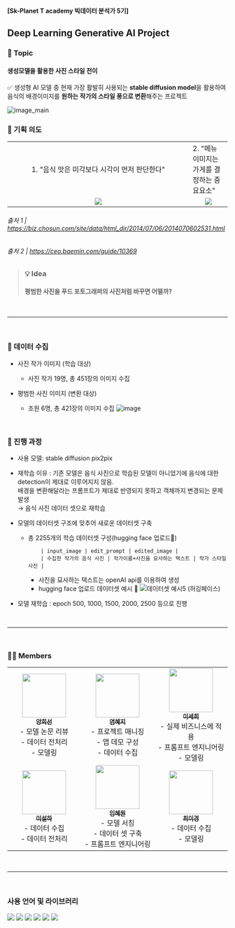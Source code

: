 #### [Sk-Planet T academy 빅데이터 분석가 5기] 
## Deep Learning Generative AI Project


### 📌 Topic
#### 생성모델을 활용한 사진 스타일 전이
✅ 생성형 AI 모델 중 현재 가장 활발히 사용되는 <b>stable diffusion model</b>을 활용하여 <br/> 음식의 배경이미지를 <b>원하는 작가의 스타일 풍으로 변환</b>해주는 프로젝트

<img alt="image_main" src="https://github.com/2-sehee/ASAC_5th_DL_Project/assets/174074112/0287511b-e0b5-4a45-bac4-726d2647fc5e"/>

<br/>

### 📌 기획 의도
<table>
 <tbody>
  <tr>
   <td align="center" width="400px"/>
    1. "음식 맛은 미각보다 시각이 먼저 판단한다"
   </td>
   <td align="center width="400px" />
    2. "메뉴 이미지는 가게를 결정하는 중요요소"
   </td>
  </tr>
   <td align="center" />
    <img src="https://github.com/user-attachments/assets/45771837-71d8-4ad9-9530-7e57733543b5"/>
   </td>
   <td align="center" />
    <img src="https://github.com/user-attachments/assets/433c0320-4914-41c4-b19a-5b6c8334dded"/>
   </td>
  </tr>
 </tbody>
</table>

###### 출처 1 | https://biz.chosun.com/site/data/html_dir/2014/07/06/2014070602531.html
###### 출처 2 | https://ceo.baemin.com/guide/10369



> ### 💡 Idea
> #### 평범한 사진을 푸드 포토그래퍼의 사진처럼 바꾸면 어떨까?

<br/>
<hr/>
<br/>

### 📌 데이터 수집
- 사진 작가 이미지 (학습 대상) 
  * 사진 작가 19명, 총 451장의 이미지 수집
  
- 평범한 사진 이미지 (변환 대상)
  * 조원 6명, 총 421장의 이미지 수집
    ![image](https://github.com/user-attachments/assets/317bd5a6-e9de-473b-a440-ab4caf7a6dd3)

<br/>

### 📌 진행 과정
- 사용 모델: stable diffusion pix2pix
- 재학습 이유 : 기존 모델은 음식 사진으로 학습된 모델이 아니었기에 음식에 대한 detection이 제대로 이루어지지 않음. <br/>배경을 변환해달라는 프롬프트가 제대로 반영되지 못하고 객체까지 변경되는 문제 발생
    <br> → 음식 사진 데이터 셋으로 재학습 
  
- 모델의 데이터셋 구조에 맞추어 새로운 데이터셋 구축 
  - 총 2255개의 학습 데이터셋 구성(hugging face 업로드🤗)
            
            | input_image | edit_prompt | edited_image |
            | 수집한 작가의 음식 사진 | 작가이름+사진을 묘사하는 텍스트 | 작가 스타일 사진 |

    * 사진을 묘사하는 텍스트는 openAI api를 이용하여 생성
    * hugging face 업로드 데이터셋 예시 🤗
      ![데이터셋 예시5 (허깅페이스)](https://github.com/user-attachments/assets/001fc3ff-ffcd-4d06-b571-c791f1830211)

- 모델 재학습 : epoch 500, 1000, 1500, 2000, 2500 등으로 진행
  
<br/>
<hr/>
<br/>

### 🙋🏻 Members
<table>
  <tbody>
    <tr>
      <td align="center" width="250px;"><a href="https://github.com/heesunTUKorea">
          <img src="https://github.com/user-attachments/assets/2b574210-e820-47de-b93b-c6ccb47bf1d1" height="100px;" alt=""/><br /><sub><b>양희선</b></sub></a><br />
       - 모델 논문 리뷰<br/>
       - 데이터 전처리<br/>
       - 모델링<br/>
      </td>
      <td align="center" width="250px;"><a href="https://github.com/yeomsta">
          <img src="https://github.com/user-attachments/assets/59023b59-96a4-436a-8051-e387346f4cb7" height="100px;" alt=""/><br /><sub><b>염혜지</b></sub></a><br />
       - 프로젝트 매니징<br/>
       - 앱 데모 구성<br/>
       - 데이터 수집<br/>
      </td>
      <td align="center" width="250px;"><a href="https://github.com/2-sehee">
          <img src="https://github.com/user-attachments/assets/c2fb72f2-fe3f-4537-97a0-d1dfccaa4904" height="100px;" alt=""/><br /><sub><b>이세희</b></sub></a><br />
       - 실제 비즈니스에 적용<br/>
       - 프롬프트 엔지니어링<br/>
       - 모델링<br/>
      </td>
      <tr/>
      <td align="center" width="250px;"><a href="https://github.com/seolhada">
          <img src="https://github.com/user-attachments/assets/8c328aec-ec66-4206-805e-04eb11721c12" height="100px;" alt=""/><br /><sub><b>이설하</b></sub></a><br />
       - 데이터 수집<br/>
       - 데이터 전처리<br/>
      </td>
      <td align="center" width="250px;"><a href="https://github.com/oh-bom">
          <img src="https://github.com/user-attachments/assets/99bc3c31-9791-406b-a8b0-37b3591f82bd" height="100px;" alt=""/><br /><sub><b>임혜원</b></sub></a><br />
       - 모델 서칭<br/>
       - 데이터 셋 구축<br/> 
       - 프롬프트 엔지니어링<br/>
      </td>
      <td align="center" width="250px;"><a href="https://github.com/LeekyeongChoi">
          <img src="https://github.com/user-attachments/assets/0b09f7f2-bf81-4725-8816-748713cd5760" height="100px;" alt=""/><br /><sub><b>최이경</b></sub></a><br />
       - 데이터 수집<br/>
       - 모델링<br/>
      </td>
    </tr>
  </tbody>
</table>


<br/>
<hr/>
<br/>

### 사용 언어 및 라이브러리

 <img src="https://img.shields.io/badge/Python-3776AB?style=flat-square&logo=python&logoColor=white" />
 <img src="https://img.shields.io/badge/Pytorch-EE4C2C?style=flat-square&logo=pytorch&logoColor=white" />
 <img src="https://img.shields.io/badge/OpenAI-412991?style=flat-square&logo=openai&logoColor=white" />
 <img src="https://img.shields.io/badge/Selenium-43B02A?style=flat-square&logo=selenium&logoColor=white" />
 <img src="https://img.shields.io/badge/Jupyter-F37626?style=flat-square&logo=jupyter&logoColor=white" />
 <img src="https://img.shields.io/badge/Remove.bg-54616C?style=flat-square&logo=removedotbg&logoColor=white" />


